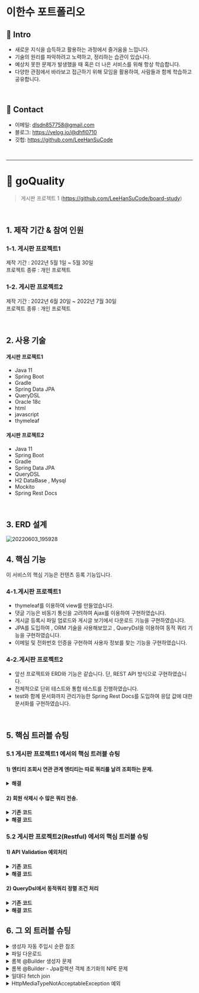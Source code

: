 # 이한수 포트폴리오

## :pushpin: Intro
- 새로운 지식을 습득하고 활용하는 과정에서 즐거움을 느낍니다.
- 기술의 원리를 파악하려고 노력하고, 정리하는 습관이 있습니다.
- 예상치 못한 문제가 발생했을 때 혹은 더 나은 서비스를 위해 항상 학습합니다.
- 다양한 관점에서 바라보고 접근하기 위해 모임을 활용하여, 사람들과 함께 학습하고 공유합니다.
</br>

## :pushpin: Contact
- 이메일: dlsdn857758@gmail.com
- 블로그: https://velog.io/@dhfl0710
- 깃헙: https://github.com/LeeHanSuCode

</br>

--------------------------------------------------------------
# :pushpin: goQuality
>게시판 프로젝트 1
>(https://github.com/LeeHanSuCode/board-study) 

</br>

## 1. 제작 기간 & 참여 인원
### 1-1. 게시판 프로젝트1

제작 기간 : 2022년 5월 1일 ~ 5월 30일<br>
프로젝트 종류 : 개인 프로젝트

### 1-2. 게시판 프로젝트2
제작 기간 : 2022년 6월 20일 ~ 2022년 7월 30일<br>
프로젝트 종류 : 개인 프로젝트

</br>

## 2. 사용 기술
#### 게시판 프로젝트1
  - Java 11
  - Spring Boot
  - Gradle
  - Spring Data JPA
  - QueryDSL
  - Oracle 18c
  - html
  - javascript
  - thymeleaf

#### 게시판 프로젝트2
  - Java 11
  - Spring Boot
  - Gradle
  - Spring Data JPA
  - QueryDSL
  - H2 DataBase , Mysql
  - Mockito
  - Spring Rest Docs
  
</br>

## 3. ERD 설계
![20220603_195928](https://user-images.githubusercontent.com/101684811/171841579-972eac4f-430b-44fd-b017-6a82828b6ca1.png)

## 4. 핵심 기능
이 서비스의 핵심 기능은 컨텐츠 등록 기능입니다. 

### 4-1.게시판 프로젝트1
- thymeleaf를 이용하여 view를 만들었습니다.
- 댓글 기능은 비동기 통신을 고려하여 Ajax를 이용하여 구현하였습니다.
- 게시글 등록시 파일 업로드와 게시글 보기에서 다운로드 기능을 구현하였습니다.
- JPA를 도입하여 , ORM 기술을 사용해보았고 , QueryDsl을 이용하여 동적 쿼리 기능을 구현하였습니다.
- 이메일 및 전화번호 인증을 구현하여 사용자 정보를 찾는 기능을 구현하였습니다.

### 4-2.게시판 프로젝트2
- 앞선 프로젝트와 ERD와 기능은 같습니다.
  단,  REST API 방식으로 구현하였습니다. 
- 전체적으로 단위 테스트와 통합 테스트를 진행하였습니다.
- test와 함께 문서화까지 관리가능한 Spring Rest Docs를 도입하여 응답 값에 대한 문서화를 구현하였습니다.


</br>

## 5. 핵심 트러블 슈팅
### 5.1 게시판 프로젝트1 에서의 핵심 트러블 슈팅

#### 1) 엔티티 조회시 연관 관계 엔티티는 따로 쿼리를 날려 조회하는 문제.

<details>
<summary><b>해결</b></summary>
<div markdown="1">

- 회원 엔티티 조회시 , 연관 관계로 있는 게시글을 한번에 가져오지 않고
 쿼리를 2번 날려 조회해오는 것을 확인하였습니다.

~~~java

    @Query("select m from Member m left join fetch m.boardList where m.id=:id")
    public Optional<Member> findByFetchId(@Param("id") Long id);
  ~~~

fetch join을 활용하여 한번에 조회할 수 있도록 해결하였습니다.  

</div>
</details>

#### 2) 회원 삭제시 수 많은 쿼리 전송.

<details>
<summary><b>기존 코드</b></summary>
<div markdown="1">

  -회원 삭제시 회원이 작성한 게시글과 댓글을 삭제해야 했습니다.
   또한 , 게시글마다 있는 댓글과 파일 또한 삭제가 필요했습니다.

//MemberService
~~~java

    //회원 삭제 작업
    @Transactional
    public void removeMember(Long id){
        Member member = memberRepository.findByFetchId(id)
                .orElseThrow(() -> new MemberException("존재하지 않는 회원 입니다."));

        //회원이 작성한 게시글을 삭제
        for(Board b :  member.getBoardList()){
            deletedByMember(b);			
            boardRepository.delete(b);
        }

        memberRepository.delete(member);			
    }

  
  //게시글과 연관된 파일과 댓글 삭제.
 private void deletedByMember(Board board){			
        //게시글 삭제
        if(board.getFileStores().size()>0){
            for(FileStore f : board.getFileStores()){
                fileStoreRepository.delete(f);
            }
        }

        //댓글 삭제
        if(board.getComments().size() > 0){
            for(Comments c : board.getComments()){
                commentsRepository.delete(c);       
            }
        }
    }
~~~
  
  
</div>
</details>
  
 
 

 <details>
<summary><b>해결 코드</b></summary>
<div markdown="1">
  
  게시글을 삭제할 때마다 그와 연관된 댓글과 파일들의 수만큼 delete 쿼리가 날라가는 문제가 발생하였습니다.
 이는 spring data jpa가 기본으로 제공하는 delete를 이용하여 삭제한 것이 원인이 되어 , 
 JPA 벌크 연산을 이용하여 문제를 해결하였습니다.
  
  //MemberService
  ~~~java
    @Transactional
    public void removeMember(Long id){
        Member member = memberRepository.findByFetchId(id)
                .orElseThrow(() -> new MemberException("존재하지 않는 회원 입니다."));
        
  
        //회원이 작성한 게시글을 삭제
        for(Board b :  member.getBoardList()){
            deletedByBoard(b);
            boardRepository.delete(b);
        }

        //회원이 작성한 댓글 삭제
        deletedByMember(member);

        memberRepository.delete(member);
    }

  
  
    //삭제되는 게시글과 연관된 파일과 댓글 삭제
    private void deletedByBoard(Board board){
        //게시글 삭제
        if(board.getFileStores().size()>0){
            fileStoreRepository.deletedByBoard(board);
        }

        //댓글 삭제
        if(board.getComments().size() > 0){
            commentsRepository.deletedByBoard(board);
        }
    }

  
    //삭제되는 회원과 연관된 댓글 삭제
    private void deletedByMember(Member member){
        if(member.getCommentsList().size() > 0){
            commentsRepository.deletedByMember(member);
        }
    }
  ~~~
  
  
  //FileStoreRepository
  ~~~java
  
    //게시글에 있는 파일 삭제
    @Modifying
    @Query("delete from FileStore f where f.board = :board")
    public int deletedByBoard(@Param("board") Board board);
  
  ~~~
  
  
 //CommentesRepository
  ~~~java
  
     //회원이 작성한 댓글 삭제
    @Modifying
    @Query("delete from Comments c where c.member =:member")
    public int deletedByMember(@Param("member")Member member);
  
    //게시글에 작성된 댓글 삭제
    @Modifying
    @Query("delete from Comments c where c.board =:board")
    public int deletedByBoard(@Param("board")Board board);
  ~~~
  
  </div>
</details>

### 5.2 게시판 프로젝트2(Restful) 에서의 핵심 트러블 슈팅

#### 1) API Validation 예외처리

<details>
<summary><b>기존 코드</b></summary>
<div markdown="1">

//MemberService
~~~java
//controller

@PostMapping
public ResponseEntity<UpdateMemberDto> join(@RequestBody @Valid JoinMemberDto joinMemberDto){
	

        
        Member joinMember = memberService.join(joinMemberDto);

        URI location = ServletUriComponentsBuilder.fromCurrentRequest()
                .path("/{id}")
                .buildAndExpand(joinMember.getId())
                .toUri();


        return ResponseEntity.created(location).body(
                UpdateMemberDto.builder()
                        .id(joinMember.getId())
                        .userId(joinMember.getUserId())
                        .username(joinMember.getUsername())
                        .email(joinMember.getEmail())
                        .tel(joinMember.getTel())
                        .build());
}
~~~

~~~java
//회원 가입 검증용 DTO

@Getter
@Setter
@NoArgsConstructor
@AllArgsConstructor(access = AccessLevel.PRIVATE)
@Builder
public class JoinMemberDto {
    private Long id;

    @NotBlank
    @Size(min = 2 , max = 4)
    private String username;

    @NotBlank
    @Pattern(regexp = "[a-zA-Z0-9]{8,20}")
    @Size(min = 8 , max = 20)
    private String userId;

    @NotBlank
    @Pattern(regexp = "^(?=.*[A-Za-z])(?=.*\\d)(?=.*[~!@#$%^&*()+|=])[A-Za-z\\d~!@#$%^&*()+|=]{8,16}$")
    @Size(min = 8,max = 16)
    private String password;

    private String password2;

    @Email
    private String email;

    private String tel;

    private LocalDateTime createdDate;

}

~~~

~~~java
//전반적인 예외처리 담당 클래스

@Slf4j
@RestController
@ControllerAdvice
public class ApiExceptionController extends ResponseEntityExceptionHandler {
	
	 @Override
    protected ResponseEntity<Object> handleMethodArgumentNotValid(
            MethodArgumentNotValidException ex, HttpHeaders headers, HttpStatus status, WebRequest request) {

        Map<String, Object> body = new LinkedHashMap<>();
        
        body.put("timestamp", occurExceptionTime());
        body.put("status", status.value());
        body.put("path",request.getDescription(false));

        List<Map> fieldErrors = ex.getBindingResult().getFieldErrors()
                .stream().map(
                        fe ->{
                            HashMap errorInfo = new HashMap();
                            
                            errorInfo.put("rejectedValue" , fe.getRejectedValue());
                            errorInfo.put("fieldName" , fe.getField());
                            errorInfo.put("message" , fe.getDefaultMessage());

                            return errorInfo;
                        }
                ).collect(Collectors.toList());


        body.put("fieldErrors", fieldErrors);

        return new ResponseEntity<>(body,status);
    }

}


  //에러 발생한 시간 반환(format)
    private String occurExceptionTime() {
        return LocalDateTime.now().format(DateTimeFormatter.ofPattern("yyyy-MM-dd HH:mm:ss"));
    }

~~~
  
  ~~~java
  //출력결과(postman)
     "timestamp": "2022-07-05 02:29:13",
    "status": "BAD_REQUEST",
    "path": "uri=/members",
    "fieldErrors": 
       {
            "rejectedValue": "hslee",                 //rejectedValue와 fieldName의 중복 문제.
            "fieldName": "userId",                    //fieldErrors 내부에서 다시 내부로 들어가 fieldName값을 확인해야만 어떠한 필드의 문제인지 파악가능하다는 문제.
            "message": "크기가 8에서 20 사이여야 합니다"
        },
        {
            "rejectedValue": "hslee",
            "fieldName": "userId",
            "message": "\"[a-zA-Z0-9]{8,20}\"와 일치해야 합니다"
        }
  ~~~
    
    #### 문제
  - ResponseEntityExceptionHandler를 상속하여 , handleMethodArgumentNotValid 메소드를 재정의하여 사용하였습니다.
   BeanValidation에 의한 유효성 검증은 잘되었으나 , 필드 2개이상의 값을 비교하여 처리해야 하는 ObjectError까지 처리할 수는 없었습니다.
   
  - 반환 데이터 형식에 문제가 있어 , 예외 정보는 내부를 확인해야 어떠한 필드의 데이터인지 알 수 있었으며 
   같은 필드에 여러 검증 문제가 발생하였을 경우 각기 예외 메세지가 다르다 보니 , 중복데이터가 발생하는 문제가 있었습니다.
   
   아래의 출력처럼 표현하고 싶었습니다.
  
  ~~~java
    "timestamp": "2022-07-05 02:29:13",
    "status": "BAD_REQUEST",
    "path": "uri=/members",
    "fieldErrors": 
      "userId" :{
            "rejectedValue": "hslee",
            "fieldName": "userId",
            "message": [
                  "userId은 8 ~ 20글자 사이로 입력해 주세요.",
                   "영어와 숫자로만 구성해주세요."
                   ]
        }
  ~~~
  
</div>
</details>
  

 <details>
<summary><b>해결 코드</b></summary>
<div markdown="1">
  
  ~~~java
      //controller
       @PostMapping
    public ResponseEntity<UpdateMemberDto> join(@RequestBody @Valid JoinMemberDto joinMemberDto ,BindingResult bindingResult){

        if(!joinMemberDto.getPassword().equals(joinMemberDto.getPassword2())){
            bindingResult.rejectValue("password","NotEquals","비밀번호가 일치하지 않습니다");
        }

        if(bindingResult.hasErrors()){
            throw new ValidationNotFieldMatchedException(bindingResult);
        }

        Member joinMember = memberService.join(joinMemberDto);

       URI location = ServletUriComponentsBuilder.fromCurrentRequest()
                .path("/{id}")
                .buildAndExpand(joinMember.getId())
                .toUri();


        return ResponseEntity.created(location).body(
                UpdateMemberDto.builder()
                        .id(joinMember.getId())
                        .userId(joinMember.getUserId())
                        .username(joinMember.getUsername())
                        .email(joinMember.getEmail())
                        .tel(joinMember.getTel())
                        .build());
    }
 

  ~~~    
 - BindingResult를 파라미터로 사용하였습니다.
   대신 , 재정의한 handleMethodArgumentNotValid 메소드가 호출되지 않아 새로운 custom예외를 만들어 예외가 있을 경우 ,호출되도록 처리하였습니다.
 
 - @ControllerAdvice에서 잘못 입력된 값을 꺼내올 수 있게 하기 위해서 , password불일치 예외를 rejectValue로 등록하였습니다.
 
 ~~~java
 //custom예외
 public class ValidationNotFieldMatchedException extends RuntimeException{

    private BindingResult bindingResult;

    public ValidationNotFieldMatchedException(BindingResult bindingResult){
        this.bindingResult = bindingResult;
    }

    public BindingResult getBindingResult() {
        return bindingResult;
    }
}
 ~~~
 - @ControllerAdvice에서 BindingResult를 사용하기 위해 , 해당 예외의 생성자로 주입받아 사용하였습니다.
 
 ~~~java
 //예외 정보를 담아줄 클래스
@Getter
@Builder
public class ValidationErrorResponse {

    private List<String> messages;
    private String fieldName;
    private String rejectedValue;
}

 ~~~
 - 반환 데이터인 json의 계층 구조를 표현할 때, Map을 연달아 사용하기에 코드의 가독성이 우려되어 객체를 따로 생성하였습니다.
  또한 , 중복된 필드의 경우 메세지를 같은 객체에 담아주기 위해 message는 List를 이용하였습니다.
 
 
 ~~~java
 //전반적인 예외처리 담당 클래스
 @Slf4j
@RestController
@ControllerAdvice
public class ApiExceptionController extends ResponseEntityExceptionHandler {
	
  @ExceptionHandler
    public ResponseEntity<Object> handleValidationNotFieldMatchedException(
            ValidationNotFieldMatchedException ex, WebRequest request) {

        Map<String, Object> body = new LinkedHashMap<>();
        body.put("timestamp", occurExceptionTime());
        body.put("status",HttpStatus.BAD_REQUEST);
        body.put("path",request.getDescription(false));

          Map<String ,ValidationErrorResponse> filedErrorsInfo = new HashMap<>();


          ex.getBindingResult().getFieldErrors()
                  .stream().forEach(fe -> {

                                if(filedErrorsInfo.containsKey(fe.getField())){

                                    filedErrorsInfo.get(fe.getField()).getMessages().add(getMessageSource(fe));

                                }else{
                                    ValidationErrorResponse validationErrorResponse = ValidationErrorResponse.builder()
                                            .fieldName(fe.getField())
                                            .rejectedValue(getRejectedValue(fe))
                                            .messages(new ArrayList<>())
                                            .build();

                                    validationErrorResponse.getMessages().add(getMessageSource(fe));

                                    filedErrorsInfo.put(fe.getField() , validationErrorResponse);
                                }
                          });

        body.put("fieldErrors", filedErrorsInfo);

        return new ResponseEntity<>(body,HttpStatus.BAD_REQUEST);
    }


     //거절된 값을 얻어온다.
    private String getRejectedValue(FieldError fe) {
        String rejectedValue = null;

        if(fe.getRejectedValue() == null){
            rejectedValue = "값이 들어오지 않음";
        }else{
            rejectedValue = fe.getRejectedValue().toString();
        }
        return rejectedValue;
    }

    //error 메세지를 얻어온다.
    private String getMessageSource(FieldError fe) {
        return Arrays.stream(Objects.requireNonNull(fe.getCodes()))
                .map(c -> {
                    try {
                        Object[] argument = fe.getArguments();
                        return messageSource.getMessage(c, argument, null);
                    } catch (NoSuchMessageException e) {
                        return null;
                    }
                }).filter(Objects::nonNull)
                .findFirst()
                .orElse(fe.getDefaultMessage());
    }
 ~~~
 - 중복되는 메세지와 재사용성을 고려하여 , MessageResolver가 생성해주는 code값을 가지고 , MessageSource를 이용하였습니다.
 
 - null값이 들어간 경우 , rejectedValue로 값을 꺼내올 때 NPE가 발생할 수 있으므로 따로  getRejectedValue 라는 메소드를 구현하여 처리하였습니다.

  </div>
</details>

#### 2) QueryDsl에서 동적쿼리 정렬 조건 처리

 <details>
<summary><b>기존 코드</b></summary>
<div markdown="1">

- Admin 페이지를 개발하던 도중 queryDsl을 이용한 동적쿼리를 작성하였습니다.
   pageable 객체에서 정렬 조건을 가져오고 싶었습니다. 또한, 유효하지 않은 정렬 조건이 넘어왔을 경우에는 default값으로 Board의 식별자인
   id값을 이용하여 내림차순 정렬을 시켜주고자 하였습니다.

~~~java
//AdminBoardRepositoryImpl
    @Override
    public Page<Board> findByCond(Pageable pageable, SearchConditionDto searchConditionDto) {

        List<Board> content = jpaQueryFactory
                .selectFrom(board)
                .join(board.member, member).fetchJoin()
                .where(
                        userIdCond(searchConditionDto.getUserId()),
                        subjectCond(searchConditionDto.getSubject())
                ).offset(pageable.getOffset())
                .limit(pageable.getPageSize())             
                .fetch();



        //countQuery
        Long count = jpaQueryFactory
                .select(board.count())
                .from(board)
                .where(
                        userIdCond(searchConditionDto.getUserId()),
                        subjectCond(searchConditionDto.getSubject())
                ).fetchOne();

        return new PageImpl<>(content,pageable,count);
    }


     //검색 조건
     //사용자 id를 포함하는 게시글만 가져온다.
    private BooleanExpression userIdCond(String userId){
        return StringUtils.hasText(userId) ? board.member.userId.contains(userId) : null;
    }
    //검색 조건
    //제목을 포함하는 게시글만 가져온다.
    private BooleanExpression subjectCond(String subject){
        return StringUtils.hasText(subject) ? board.subject.contains(subject) : null;
    }
~~~

</div>
</details>


 <details>
<summary><b>해결 코드</b></summary>
<div markdown="1">
 - orderby() 메소드가 받는 파라미터의 타입을 확인하니 , OrderSpecifier라는 클래스였습니다.
   그리하여 , OrderSpecifier 클래스의 인스턴스를 제가 원하는 정렬 조건에 맞게 만든 후에 생성하여 이용하였습니다.
   
   ~~~java
   //AdminBoardRepositoryImpl
   
    @Override
    public Page<Board> findByCond(Pageable pageable, SearchConditionDto searchConditionDto) {

        List<OrderSpecifier> allOrderSpecifiers = getAllOrderSpecifiers(pageable);	


        List<Board> content = jpaQueryFactory
                .selectFrom(board)
                .join(board.member, member).fetchJoin()
                .where(
                        userIdCond(searchConditionDto.getUserId()),
                        subjectCond(searchConditionDto.getSubject())
                ).offset(pageable.getOffset())
                .limit(pageable.getPageSize())
                .orderBy(allOrderSpecifiers.stream().toArray(OrderSpecifier[]::new))
                .fetch();



        //countQuery
        Long count = jpaQueryFactory
                .select(board.count())
                .from(board)
                .where(
                        userIdCond(searchConditionDto.getUserId()),
                        subjectCond(searchConditionDto.getSubject())
                ).fetchOne();

        return new PageImpl<>(content,pageable,count);
    }
    
    
         //검색 조건
     //사용자 id를 포함하는 게시글만 가져온다.
    private BooleanExpression userIdCond(String userId){
        return StringUtils.hasText(userId) ? board.member.userId.contains(userId) : null;
    }
    //검색 조건
    //제목을 포함하는 게시글만 가져온다.
    private BooleanExpression subjectCond(String subject){
        return StringUtils.hasText(subject) ? board.subject.contains(subject) : null;
    }
    
   
   //추가된 코드(메소드구현)
     //정렬 조건 들을 생성.
    private List<OrderSpecifier> getAllOrderSpecifiers(Pageable pageable){

        List<OrderSpecifier> orderBys= new ArrayList<>();



        if(!pageable.getSort().isEmpty()){
            Sort sort = pageable.getSort();
            List<Sort.Order> sortOrder = sort.get().collect(Collectors.toList());

            Order direction = sortOrder.get(0).getDirection().isAscending() ? Order.ASC : Order.DESC;


            if(sortOrder.get(0).getProperty().equals("createdDate")){
                OrderSpecifier<?> orderByCreatedDate = QueryDslOrderUtilCustom.getSortedColumn(direction , board,"createdDate");
                orderBys.add(orderByCreatedDate);
            }

            if(sortOrder.get(0).getProperty().equals("readCount")){
                OrderSpecifier<?> orderByReadCount = QueryDslOrderUtilCustom.getSortedColumn(direction , board,"readCount");
                orderBys.add(orderByReadCount);
            }


            OrderSpecifier<?> orderById = QueryDslOrderUtilCustom.getSortedColumn(Order.DESC , board,"id");
            orderBys.add(orderById);

        }

        return orderBys;
    }
   ~~~
   
   - getAllOrderSpecifiers 해당 메소드는 pageable를 주입받아 , 내부적으로 따로 커스텀한 QueryDslOrderUtilCustom.getSortedColumn 를 이용하여 
     알맞는 정렬 조건을 가져옵니다.
     
   
   ~~~java
 //QueryDslOrderUtilCustom  
   
public class QueryDslOrderUtilCustom {

    public static OrderSpecifier<?> getSortedColumn(Order order , Path<?> parent , String fieldName){
        Path<Object> fieldPath = Expressions.path(Object.class, parent , fieldName);

        return new OrderSpecifier(order , fieldPath);
    }

}
   
   ~~~
</div>
</details>

## 6. 그 외 트러블 슈팅
<details>
<summary>생성자 자동 주입시 순환 참조</summary>
<div markdown="1">
  
-원인 : Service 계층들끼리 서로 참조하고 있어 문제가 발생. </br>
-해결 : 단방향 참조로 변경 . Service -> Repository 계층만 참조하도록 전체 구조 변경.
  
</div>
</details>


<details>
<summary>파일 다운로드</summary>
<div markdown="1">
  
-원인 : CONTENT_DISPOSITION 헤더의 부재.</br>
-해결 : ResponseEntity를 사용하여 응답에  contentDisposition = "attachment; filename 추가하여 해결
  
</div>
</details>

<details>
<summary>롬복 @Builder 생성자 문제</summary>
<div markdown="1">
  
-원인 : @Builder는 생성자가 없을 경우 , 모든 파라미터를 받는 생성자를 생성해줍니다.
        반면 ,JPA를 이용할 때 기본 생성자가 필요하여 @NoArgsConstructor 사용하였습니다. 이것이 원인이 되어
	@Builder는 생성자가 이미 있다고 판단하여 모든 멤버 변수를 갖는 생성자를 생성해주지 않았습니다.</br>
-해결 : @AllArgsConstructor를 이용하여 직접 생성해줌으로써 해결하였습니다.
</div>
</details>

<details>
<summary>롬복 @Builder - Jpa컬렉션 객체 초기화의 NPE 문제</summary>
<div markdown="1">
  
-원인 : @Builder는 클래스 레벨에 붙였을 때 , 모든 멤버변수를 이용하여 생성자를 생성합니다.
        이때 , JPA의 양방향 관계로 설정되어 컬렉션 필드는 기존에 초기화 해두었지만 , 이 또한 클래스가 가지고 있는 필드중 하나로 여겨져 따로 초기화 해주지 않을 경우
	Null이 주입되어 NPE가 발생하였습니다.
    </br>
-해결 : 초기화할 필드들만 따로 모아 생성자를 작성한 뒤 , 생성자 위에 @Builder 어노테이션을 붙여 , 양방향 연관관계로써 사용되는 컬렉션 필드에 NULL이 주입되는것을 방지하였습니다.
</div>
</details>


<details>
<summary>일대다 fetch join</summary>
<div markdown="1">
  
-원인 : 회원을 중심으로 게시글을 가져올 때 , 일 대 다 관계에서 fetch join을 이용하여 조회하는데 , 이 때 row 수의 문제가 발생하였습니다.</br>
-해결 : 다행히 회원을 통한 게시글의 조회였고 , 컬렉션 페치 조인도 1개만 사용하였기에 "distinct"를 넣어 해결 하였습니다.
  
</div>
</details>



<details>
<summary>HttpMediaTypeNotAcceptableException 예외</summary>
<div markdown="1">
  
-원인 : 객체를 Json으로 반환하는데 예외가 발생하였습니다.</br>
-해결 : Jackson이 Json으로 객체를 변환할 때 내부적으로 ObjectMapping API를 사용하여 객체를 변환합니다.
        그 변환 과정에서 Jackson 라이브러리는 Getter/Setter 프로퍼티를 기준으로 동작한다는 걸 알고 , 
        내부 클래스에 @Getter 어노테이션을 추가하여 해결하였습니다.

  
</div>
</details>

</br>

